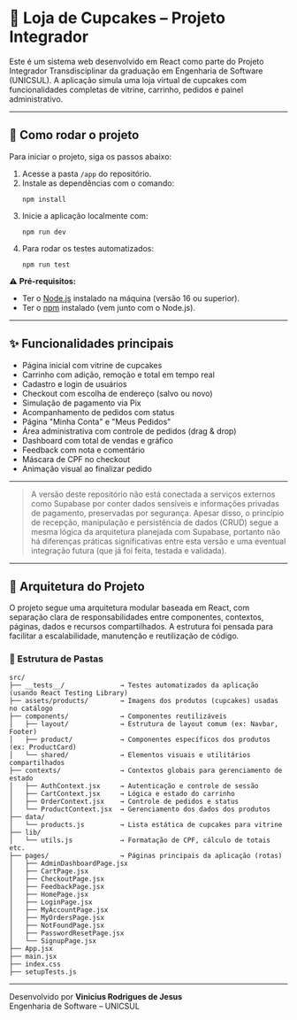 # 🧁 Loja de Cupcakes – Projeto Integrador

Este é um sistema web desenvolvido em React como parte do Projeto Integrador Transdisciplinar da graduação em Engenharia de Software (UNICSUL). A aplicação simula uma loja virtual de cupcakes com funcionalidades completas de vitrine, carrinho, pedidos e painel administrativo.

---

## 📁 Como rodar o projeto

Para iniciar o projeto, siga os passos abaixo:

1. Acesse a pasta `/app` do repositório.
2. Instale as dependências com o comando:
   ```
   npm install
   ```
3. Inicie a aplicação localmente com:
   ```
   npm run dev
   ```
4. Para rodar os testes automatizados:
   ```
   npm run test
   ```

⚠️ **Pré-requisitos:**  
- Ter o [Node.js](https://nodejs.org/) instalado na máquina (versão 16 ou superior).  
- Ter o [npm](https://www.npmjs.com/) instalado (vem junto com o Node.js).

---

## ✨ Funcionalidades principais

- Página inicial com vitrine de cupcakes
- Carrinho com adição, remoção e total em tempo real
- Cadastro e login de usuários
- Checkout com escolha de endereço (salvo ou novo)
- Simulação de pagamento via Pix
- Acompanhamento de pedidos com status
- Página "Minha Conta" e "Meus Pedidos"
- Área administrativa com controle de pedidos (drag & drop)
- Dashboard com total de vendas e gráfico
- Feedback com nota e comentário
- Máscara de CPF no checkout
- Animação visual ao finalizar pedido

---

>A versão deste repositório não está conectada a serviços externos como Supabase por conter dados sensíveis e informações privadas de pagamento, preservadas por segurança. Apesar disso, o princípio de recepção, manipulação e persistência de dados (CRUD) segue a mesma lógica da arquitetura planejada com Supabase, portanto não há diferenças práticas significativas entre esta versão e uma eventual integração futura (que já foi feita, testada e validada).

---

## 🧱 Arquitetura do Projeto

O projeto segue uma arquitetura modular baseada em React, com separação clara de responsabilidades entre componentes, contextos, páginas, dados e recursos compartilhados. A estrutura foi pensada para facilitar a escalabilidade, manutenção e reutilização de código.

### 📂 Estrutura de Pastas

```
src/
├── __tests__/              → Testes automatizados da aplicação (usando React Testing Library)
├── assets/products/        → Imagens dos produtos (cupcakes) usadas no catálogo
├── components/             → Componentes reutilizáveis
│   ├── layout/             → Estrutura de layout comum (ex: Navbar, Footer)
│   ├── product/            → Componentes específicos dos produtos (ex: ProductCard)
│   └── shared/             → Elementos visuais e utilitários compartilhados
├── contexts/               → Contextos globais para gerenciamento de estado
│   ├── AuthContext.jsx     → Autenticação e controle de sessão
│   ├── CartContext.jsx     → Lógica e estado do carrinho
│   ├── OrderContext.jsx    → Controle de pedidos e status
│   └── ProductContext.jsx  → Gerenciamento dos dados dos produtos
├── data/
│   └── products.js         → Lista estática de cupcakes para vitrine
├── lib/
│   └── utils.js            → Formatação de CPF, cálculo de totais etc.
├── pages/                  → Páginas principais da aplicação (rotas)
│   ├── AdminDashboardPage.jsx
│   ├── CartPage.jsx
│   ├── CheckoutPage.jsx
│   ├── FeedbackPage.jsx
│   ├── HomePage.jsx
│   ├── LoginPage.jsx
│   ├── MyAccountPage.jsx
│   ├── MyOrdersPage.jsx
│   ├── NotFoundPage.jsx
│   ├── PasswordResetPage.jsx
│   └── SignupPage.jsx
├── App.jsx
├── main.jsx
├── index.css
├── setupTests.js
```

---

Desenvolvido por **Vinicius Rodrigues de Jesus**  
Engenharia de Software – UNICSUL